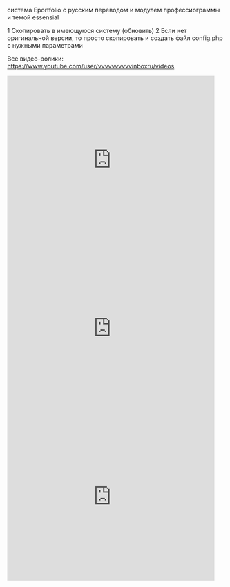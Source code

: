 система Eportfolio с русским переводом 
и модулем профессиограммы
и темой essensial

1 Скопировать в имеющуюся систему (обновить)
2 Если нет оригинальной версии, то просто скопировать и создать файл config.php с нужными параметрами

Все видео-ролики: https://www.youtube.com/user/vvvvvvvvvvinboxru/videos


<iframe  title="YouTube video player1" width="480" height="390" src="https://www.youtube.com/watch?v=QJKABamWZho" frameborder="0" allowfullscreen></iframe>

<iframe  title="YouTube video player2" width="480" height="390" src="https://www.youtube.com/watch?v=oqNrHRLiTjk" frameborder="0" allowfullscreen></iframe>

<iframe  title="YouTube video player3" width="480" height="390" src="https://www.youtube.com/watch?v=22kPWxUd-mw" frameborder="0" allowfullscreen></iframe>

